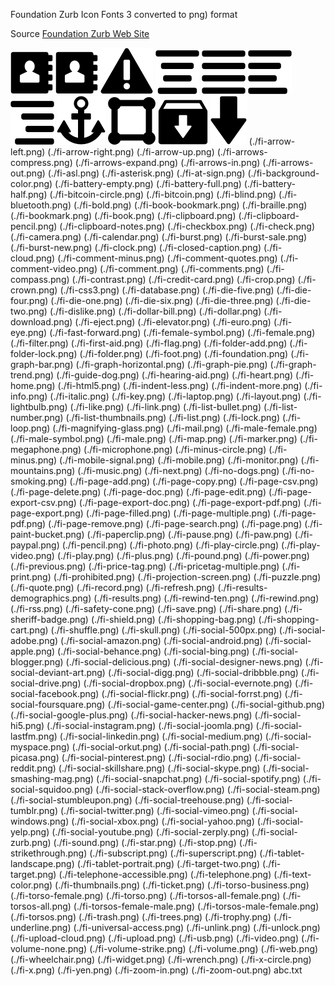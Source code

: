 Foundation Zurb Icon Fonts 3 converted to png) format

Source [Foundation Zurb Web Site](https://zurb.com/playground/foundation-icon-fonts-3)


![./fi-address-book](./fi-address-book.png)
![./fi-address-book](./fi-address-book.png)
![./fi-anchor-alert](./fi-alert.png)
![./fi-align-center](./fi-align-center.png)
![./fi-align-justify](./fi-align-justify.png)
![./fi-align-left](./fi-align-left.png)
![./fi-align-right](./fi-align-right.png)
![./fi-anchor](./fi-anchor.png)
![./fi-annotate](./fi-annotate.png)
![./fi-archive](./fi-archive.png)
![./fi-arrow-down](./fi-arrow-down.png)
(./fi-arrow-left.png)
(./fi-arrow-right.png)
(./fi-arrow-up.png)
(./fi-arrows-compress.png)
(./fi-arrows-expand.png)
(./fi-arrows-in.png)
(./fi-arrows-out.png)
(./fi-asl.png)
(./fi-asterisk.png)
(./fi-at-sign.png)
(./fi-background-color.png)
(./fi-battery-empty.png)
(./fi-battery-full.png)
(./fi-battery-half.png)
(./fi-bitcoin-circle.png)
(./fi-bitcoin.png)
(./fi-blind.png)
(./fi-bluetooth.png)
(./fi-bold.png)
(./fi-book-bookmark.png)
(./fi-braille.png)
(./fi-bookmark.png)
(./fi-book.png)
(./fi-clipboard.png)
(./fi-clipboard-pencil.png)
(./fi-clipboard-notes.png)
(./fi-checkbox.png)
(./fi-check.png)
(./fi-camera.png)
(./fi-calendar.png)
(./fi-burst.png)
(./fi-burst-sale.png)
(./fi-burst-new.png)
(./fi-clock.png)
(./fi-closed-caption.png)
(./fi-cloud.png)
(./fi-comment-minus.png)
(./fi-comment-quotes.png)
(./fi-comment-video.png)
(./fi-comment.png)
(./fi-comments.png)
(./fi-compass.png)
(./fi-contrast.png)
(./fi-credit-card.png)
(./fi-crop.png)
(./fi-crown.png)
(./fi-css3.png)
(./fi-database.png)
(./fi-die-five.png)
(./fi-die-four.png)
(./fi-die-one.png)
(./fi-die-six.png)
(./fi-die-three.png)
(./fi-die-two.png)
(./fi-dislike.png)
(./fi-dollar-bill.png)
(./fi-dollar.png)
(./fi-download.png)
(./fi-eject.png)
(./fi-elevator.png)
(./fi-euro.png)
(./fi-eye.png)
(./fi-fast-forward.png)
(./fi-female-symbol.png)
(./fi-female.png)
(./fi-filter.png)
(./fi-first-aid.png)
(./fi-flag.png)
(./fi-folder-add.png)
(./fi-folder-lock.png)
(./fi-folder.png)
(./fi-foot.png)
(./fi-foundation.png)
(./fi-graph-bar.png)
(./fi-graph-horizontal.png)
(./fi-graph-pie.png)
(./fi-graph-trend.png)
(./fi-guide-dog.png)
(./fi-hearing-aid.png)
(./fi-heart.png)
(./fi-home.png)
(./fi-html5.png)
(./fi-indent-less.png)
(./fi-indent-more.png)
(./fi-info.png)
(./fi-italic.png)
(./fi-key.png)
(./fi-laptop.png)
(./fi-layout.png)
(./fi-lightbulb.png)
(./fi-like.png)
(./fi-link.png)
(./fi-list-bullet.png)
(./fi-list-number.png)
(./fi-list-thumbnails.png)
(./fi-list.png)
(./fi-lock.png)
(./fi-loop.png)
(./fi-magnifying-glass.png)
(./fi-mail.png)
(./fi-male-female.png)
(./fi-male-symbol.png)
(./fi-male.png)
(./fi-map.png)
(./fi-marker.png)
(./fi-megaphone.png)
(./fi-microphone.png)
(./fi-minus-circle.png)
(./fi-minus.png)
(./fi-mobile-signal.png)
(./fi-mobile.png)
(./fi-monitor.png)
(./fi-mountains.png)
(./fi-music.png)
(./fi-next.png)
(./fi-no-dogs.png)
(./fi-no-smoking.png)
(./fi-page-add.png)
(./fi-page-copy.png)
(./fi-page-csv.png)
(./fi-page-delete.png)
(./fi-page-doc.png)
(./fi-page-edit.png)
(./fi-page-export-csv.png)
(./fi-page-export-doc.png)
(./fi-page-export-pdf.png)
(./fi-page-export.png)
(./fi-page-filled.png)
(./fi-page-multiple.png)
(./fi-page-pdf.png)
(./fi-page-remove.png)
(./fi-page-search.png)
(./fi-page.png)
(./fi-paint-bucket.png)
(./fi-paperclip.png)
(./fi-pause.png)
(./fi-paw.png)
(./fi-paypal.png)
(./fi-pencil.png)
(./fi-photo.png)
(./fi-play-circle.png)
(./fi-play-video.png)
(./fi-play.png)
(./fi-plus.png)
(./fi-pound.png)
(./fi-power.png)
(./fi-previous.png)
(./fi-price-tag.png)
(./fi-pricetag-multiple.png)
(./fi-print.png)
(./fi-prohibited.png)
(./fi-projection-screen.png)
(./fi-puzzle.png)
(./fi-quote.png)
(./fi-record.png)
(./fi-refresh.png)
(./fi-results-demographics.png)
(./fi-results.png)
(./fi-rewind-ten.png)
(./fi-rewind.png)
(./fi-rss.png)
(./fi-safety-cone.png)
(./fi-save.png)
(./fi-share.png)
(./fi-sheriff-badge.png)
(./fi-shield.png)
(./fi-shopping-bag.png)
(./fi-shopping-cart.png)
(./fi-shuffle.png)
(./fi-skull.png)
(./fi-social-500px.png)
(./fi-social-adobe.png)
(./fi-social-amazon.png)
(./fi-social-android.png)
(./fi-social-apple.png)
(./fi-social-behance.png)
(./fi-social-bing.png)
(./fi-social-blogger.png)
(./fi-social-delicious.png)
(./fi-social-designer-news.png)
(./fi-social-deviant-art.png)
(./fi-social-digg.png)
(./fi-social-dribbble.png)
(./fi-social-drive.png)
(./fi-social-dropbox.png)
(./fi-social-evernote.png)
(./fi-social-facebook.png)
(./fi-social-flickr.png)
(./fi-social-forrst.png)
(./fi-social-foursquare.png)
(./fi-social-game-center.png)
(./fi-social-github.png)
(./fi-social-google-plus.png)
(./fi-social-hacker-news.png)
(./fi-social-hi5.png)
(./fi-social-instagram.png)
(./fi-social-joomla.png)
(./fi-social-lastfm.png)
(./fi-social-linkedin.png)
(./fi-social-medium.png)
(./fi-social-myspace.png)
(./fi-social-orkut.png)
(./fi-social-path.png)
(./fi-social-picasa.png)
(./fi-social-pinterest.png)
(./fi-social-rdio.png)
(./fi-social-reddit.png)
(./fi-social-skillshare.png)
(./fi-social-skype.png)
(./fi-social-smashing-mag.png)
(./fi-social-snapchat.png)
(./fi-social-spotify.png)
(./fi-social-squidoo.png)
(./fi-social-stack-overflow.png)
(./fi-social-steam.png)
(./fi-social-stumbleupon.png)
(./fi-social-treehouse.png)
(./fi-social-tumblr.png)
(./fi-social-twitter.png)
(./fi-social-vimeo.png)
(./fi-social-windows.png)
(./fi-social-xbox.png)
(./fi-social-yahoo.png)
(./fi-social-yelp.png)
(./fi-social-youtube.png)
(./fi-social-zerply.png)
(./fi-social-zurb.png)
(./fi-sound.png)
(./fi-star.png)
(./fi-stop.png)
(./fi-strikethrough.png)
(./fi-subscript.png)
(./fi-superscript.png)
(./fi-tablet-landscape.png)
(./fi-tablet-portrait.png)
(./fi-target-two.png)
(./fi-target.png)
(./fi-telephone-accessible.png)
(./fi-telephone.png)
(./fi-text-color.png)
(./fi-thumbnails.png)
(./fi-ticket.png)
(./fi-torso-business.png)
(./fi-torso-female.png)
(./fi-torso.png)
(./fi-torsos-all-female.png)
(./fi-torsos-all.png)
(./fi-torsos-female-male.png)
(./fi-torsos-male-female.png)
(./fi-torsos.png)
(./fi-trash.png)
(./fi-trees.png)
(./fi-trophy.png)
(./fi-underline.png)
(./fi-universal-access.png)
(./fi-unlink.png)
(./fi-unlock.png)
(./fi-upload-cloud.png)
(./fi-upload.png)
(./fi-usb.png)
(./fi-video.png)
(./fi-volume-none.png)
(./fi-volume-strike.png)
(./fi-volume.png)
(./fi-web.png)
(./fi-wheelchair.png)
(./fi-widget.png)
(./fi-wrench.png)
(./fi-x-circle.png)
(./fi-x.png)
(./fi-yen.png)
(./fi-zoom-in.png)
(./fi-zoom-out.png)
abc.txt

